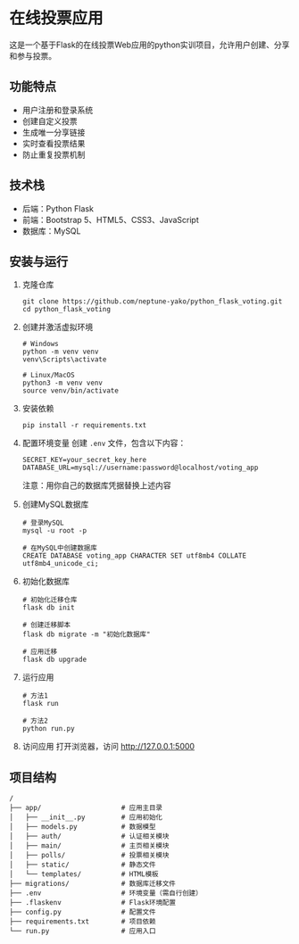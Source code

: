 # 在线投票应用

这是一个基于Flask的在线投票Web应用的python实训项目，允许用户创建、分享和参与投票。

## 功能特点

- 用户注册和登录系统
- 创建自定义投票
- 生成唯一分享链接
- 实时查看投票结果
- 防止重复投票机制

## 技术栈

- 后端：Python Flask
- 前端：Bootstrap 5、HTML5、CSS3、JavaScript
- 数据库：MySQL

## 安装与运行

1. 克隆仓库
   ```
   git clone https://github.com/neptune-yako/python_flask_voting.git
   cd python_flask_voting
   ```

2. 创建并激活虚拟环境
   ```
   # Windows
   python -m venv venv
   venv\Scripts\activate

   # Linux/MacOS
   python3 -m venv venv
   source venv/bin/activate
   ```

3. 安装依赖
   ```
   pip install -r requirements.txt
   ```

4. 配置环境变量
   创建 `.env` 文件，包含以下内容：
   ```
   SECRET_KEY=your_secret_key_here
   DATABASE_URL=mysql://username:password@localhost/voting_app
   ```
   注意：用你自己的数据库凭据替换上述内容

5. 创建MySQL数据库
   ```
   # 登录MySQL
   mysql -u root -p
   
   # 在MySQL中创建数据库
   CREATE DATABASE voting_app CHARACTER SET utf8mb4 COLLATE utf8mb4_unicode_ci;
   ```

6. 初始化数据库
   ```
   # 初始化迁移仓库
   flask db init
   
   # 创建迁移脚本
   flask db migrate -m "初始化数据库"
   
   # 应用迁移
   flask db upgrade
   ```

7. 运行应用
   ```
   # 方法1
   flask run
   
   # 方法2
   python run.py
   ```

8. 访问应用
   打开浏览器，访问 http://127.0.0.1:5000

## 项目结构

```
/
├── app/                    # 应用主目录
│   ├── __init__.py         # 应用初始化
│   ├── models.py           # 数据模型
│   ├── auth/               # 认证相关模块
│   ├── main/               # 主页相关模块
│   ├── polls/              # 投票相关模块
│   ├── static/             # 静态文件
│   └── templates/          # HTML模板
├── migrations/             # 数据库迁移文件
├── .env                    # 环境变量（需自行创建）
├── .flaskenv               # Flask环境配置
├── config.py               # 配置文件
├── requirements.txt        # 项目依赖
└── run.py                  # 应用入口
```

